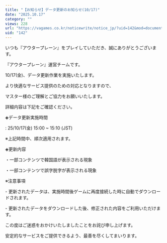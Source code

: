 ```yaml
---
title: "【お知らせ】データ更新のお知らせ(10/17)"
date: "2025.10.17"
category: ""
views: 228
url: "https://vagames.co.kr/noticewrite/notice_jp/?uid=142&mod=document"
uid: "142"
---
```


いつも『アウタープレーン』をプレイしていただき、誠にありがとうございます。

『アウタープレーン』運営チームです。

  

10/17(金)、データ更新作業を実施いたします。

  

より快適なサービス提供のための対応となりますので、

マスター様のご理解とご協力をお願いいたします。

  

詳細内容は下記をご確認ください。

  

◈データ更新実施時間

: 25/10/17(金) 15:00 ~ 15:10 (JST)

※上記時間中、順次適用されます。

  

◈更新内容

・一部コンテンツで韓国語が表示される現象

・一部コンテンツで誤字脱字が表示される現象

  

※注意事項

\- 更新されたデータは、実施時間後ゲームに再度接続した時に自動でダウンロードされます。

\- 更新されたデータをダウンロードした後、修正された内容をご利用いただけます。

  

この度はご迷惑をおかけいたしましたことをお詫び申し上げます。

安定的なサービスをご提供できるよう、最善を尽くしてまいります。